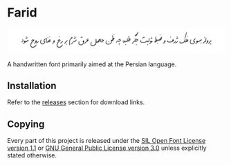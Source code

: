 # Farid

![Sample](Preview.png)

A handwritten font primarily aimed at the Persian language.

## Installation

Refer to the [releases](https://github.com/TDCMC/Farid/releases) section for download links.

## Copying

Every part of this project is released under the [SIL Open Font License version 1.1](https://openfontlicense.org/documents/OFL.txt) or [GNU General Public License version 3.0](https://www.gnu.org/licenses/gpl-3.0.txt) unless explicitly stated otherwise.